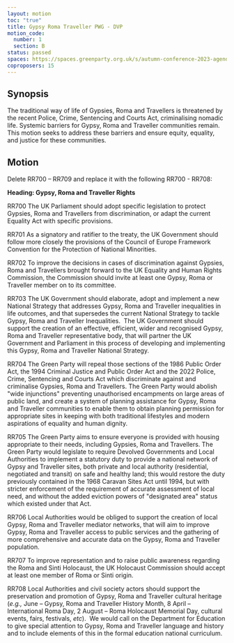 ```yaml
---
layout: motion
toc: "true"
title: Gypsy Roma Traveller PWG - DVP
motion_code:
  number: 1
  section: B
status: passed
spaces: https://spaces.greenparty.org.uk/s/autumn-conference-2023-agenda-forum/post/post/view?id=10788
coproposers: 15
---
```

## Synopsis

The traditional way of life of Gypsies, Roma and Travellers is threatened by the recent Police, Crime, Sentencing and Courts Act, criminalising nomadic life. Systemic barriers for Gypsy, Roma and Traveller communities remain. This motion seeks to address these barriers and ensure equity, equality, and justice for these communities.

## Motion

Delete RR700 – RR709 and replace it with the following RR700 - RR708:

**Heading: Gypsy, Roma and Traveller Rights**

RR700 The UK Parliament should adopt specific legislation to protect Gypsies, Roma and Travellers from discrimination, or adapt the current Equality Act with specific provisions.

RR701 As a signatory and ratifier to the treaty, the UK Government should follow more closely the provisions of the Council of Europe Framework Convention for the Protection of National Minorities.

RR702 To improve the decisions in cases of discrimination against Gypsies, Roma and Travellers brought forward to the UK Equality and Human Rights Commission, the Commission should invite at least one Gypsy, Roma or Traveller member on to its committee.

RR703 The UK Government should elaborate, adopt and implement a new National Strategy that addresses Gypsy, Roma and Traveller inequalities in life outcomes, and that supersedes the current National Strategy to tackle Gypsy, Roma and Traveller Inequalities.  The UK Government should support the creation of an effective, efficient, wider and recognised Gypsy, Roma and Traveller representative body, that will partner the UK Government and Parliament in this process of developing and implementing this Gypsy, Roma and Traveller National Strategy.

RR704 The Green Party will repeal those sections of the 1986 Public Order Act, the 1994 Criminal Justice and Public Order Act and the 2022 Police, Crime, Sentencing and Courts Act which discriminate against and criminalise Gypsies, Roma and Travellers. The Green Party would abolish "wide injunctions" preventing unauthorised encampments on large areas of public land, and create a system of planning assistance for Gypsy, Roma and Traveller communities to enable them to obtain planning permission for appropriate sites in keeping with both traditional lifestyles and modern aspirations of equality and human dignity.

RR705 The Green Party aims to ensure everyone is provided with housing appropriate to their needs, including Gypsies, Roma and Travellers. The Green Party would legislate to require Devolved Governments and Local Authorities to implement a statutory duty to provide a national network of Gypsy and Traveller sites, both private and local authority (residential, negotiated and transit) on safe and healthy land; this would restore the duty previously contained in the 1968 Caravan Sites Act until 1994, but with stricter enforcement of the requirement of accurate assessment of local need, and without the added eviction powers of "designated area" status which existed under that Act.

RR706 Local Authorities would be obliged to support the creation of local Gypsy, Roma and Traveller mediator networks, that will aim to improve Gypsy, Roma and Traveller access to public services and the gathering of more comprehensive and accurate data on the Gypsy, Roma and Traveller population.

RR707 To improve representation and to raise public awareness regarding the Roma and Sinti Holocaust, the UK Holocaust Commission should accept at least one member of Roma or Sinti origin.

RR708 Local Authorities and civil society actors should support the preservation and promotion of Gypsy, Roma and Traveller cultural heritage (*e.g.,* June – Gypsy, Roma and Traveller History Month, 8 April – International Roma Day, 2 August – Roma Holocaust Memorial Day, cultural events, fairs, festivals, *etc*).  We would call on the Department for Education to give special attention to Gypsy, Roma and Traveller language and history and to include elements of this in the formal education national curriculum.
